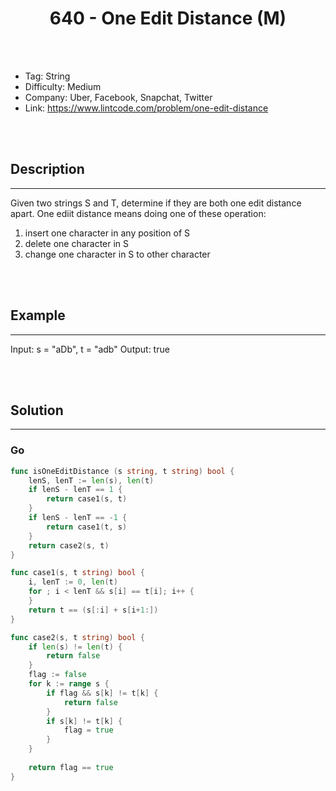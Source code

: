 # <center>640 - One Edit Distance (M)</center> 



<br></br>

* Tag: String
* Difficulty: Medium
* Company: Uber, Facebook, Snapchat, Twitter
* Link: https://www.lintcode.com/problem/one-edit-distance

<br></br>



## Description
----
Given two strings S and T, determine if they are both one edit distance apart. One ediit distance means doing one of these operation:
1. insert one character in any position of S
2. delete one character in S
3. change one character in S to other character

<br></br>



## Example
----
Input: s = "aDb", t = "adb" 
Output: true

<br></br>



## Solution
----
### Go
```go
func isOneEditDistance (s string, t string) bool {
    lenS, lenT := len(s), len(t)
    if lenS - lenT == 1 {
        return case1(s, t)
    }
    if lenS - lenT == -1 {
        return case1(t, s)
    }
    return case2(s, t)
}

func case1(s, t string) bool {
    i, lenT := 0, len(t)
    for ; i < lenT && s[i] == t[i]; i++ {
    }
    return t == (s[:i] + s[i+1:])
}

func case2(s, t string) bool {
    if len(s) != len(t) {
        return false
    }
    flag := false
    for k := range s {
        if flag && s[k] != t[k] {
            return false
        }
        if s[k] != t[k] {
            flag = true
        }
    }
    
    return flag == true
}
```
